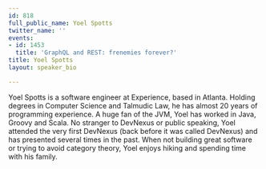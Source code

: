 ```yaml
---
id: 818
full_public_name: Yoel Spotts
twitter_name: ''
events:
- id: 1453
  title: 'GraphQL and REST: frenemies forever?'
title: Yoel Spotts
layout: speaker_bio

---
```

Yoel Spotts is a software engineer at Experience, based in Atlanta. Holding degrees in Computer Science and Talmudic Law, he has almost 20 years of programming experience. A huge fan of the JVM, Yoel has worked in Java, Groovy and Scala. No stranger to DevNexus or public speaking, Yoel attended the very first DevNexus (back before it was called DevNexus) and has presented several times in the past. When not building great software or trying to avoid category theory, Yoel enjoys hiking and spending time with his family.
